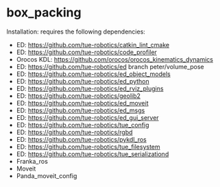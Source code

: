 # box_packing

Installation:
requires the following dependencies:
- ED: https://github.com/tue-robotics/catkin_lint_cmake
- ED: https://github.com/tue-robotics/code_profiler
- Orocos KDL: https://github.com/orocos/orocos_kinematics_dynamics
- ED: https://github.com/tue-robotics/ed branch peter/volume_pose
- ED: https://github.com/tue-robotics/ed_object_models
- ED: https://github.com/tue-robotics/ed_python
- ED: https://github.com/tue-robotics/ed_rviz_plugins
- ED: https://github.com/tue-robotics/geolib2
- ED: https://github.com/tue-robotics/ed_moveit
- ED: https://github.com/tue-robotics/ed_msgs
- ED: https://github.com/tue-robotics/ed_gui_server
- ED: https://github.com/tue-robotics/tue_config
- ED: https://github.com/tue-robotics/rgbd
- ED: https://github.com/tue-robotics/pykdl_ros
- ED: https://github.com/tue-robotics/tue_filesystem
- ED: https://github.com/tue-robotics/tue_serializationd
- Franka_ros
- Moveit
- Panda_moveit_config
